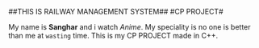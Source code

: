 ##THIS IS RAILWAY MANAGEMENT SYSTEM##
#CP PROJECT#

My name is **Sanghar** and i watch *Anime*.
My speciality is no one is better than me at `wasting` time. 
This is my CP PROJECT made in C++.
